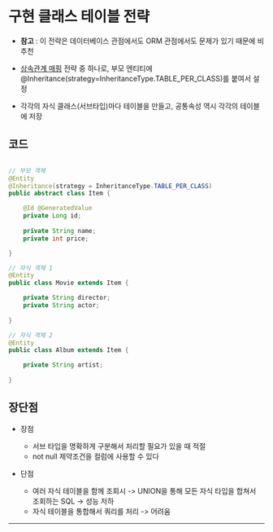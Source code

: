# 구현 클래스 테이블 전략

- **참고** : 이 전략은 데이터베이스 관점에서도 ORM 관점에서도 문제가 있기 때문에 비추천

- [상속관계 매핑](상속관계%20매핑.md) 전략 중 하나로, 부모 엔티티에 @Inheritance(strategy=InheritanceType.TABLE_PER_CLASS)를 붙여서 설정
- 각각의 자식 클래스(서브타입)마다 테이블을 만들고, 공통속성 역시 각각의 테이블에 저장

## 코드
```JAVA

// 부모 객체
@Entity
@Inheritance(strategy = InheritanceType.TABLE_PER_CLASS)
public abstract class Item {

	@Id @GeneratedValue
	private Long id;
	
	private String name;
	private int price;

}

// 자식 객체 1
@Entity
public class Movie extends Item {

	private String director;
	private String actor;
	
}

// 자식 객체 2
@Entity
public class Album extends Item {

	private String artist;
	
}

```

## 장단점

- 장점
	- 서브 타입을 명확하게 구분해서 처리할 필요가 있을 때 적절
	- not null 제약조건을 컬럼에 사용할 수 있다

- 단점
	- 여러 자식 테이블을 함께 조회시 -> UNION을 통해 모든 자식 타입을 합쳐서 조회하는 SQL -> 성능 저하
	- 자식 테이블을 통합해서 쿼리를 처리 -> 어려움



---
